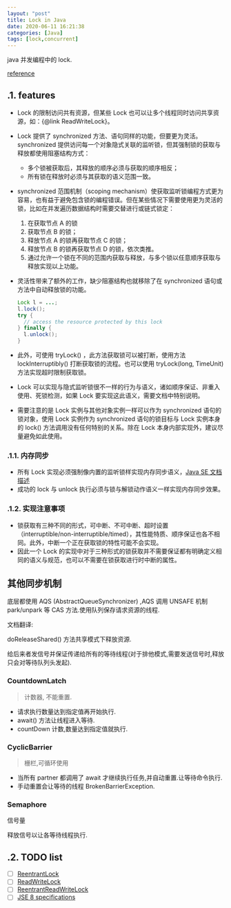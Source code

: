 ```yaml
---
layout: "post"
title: Lock in Java
date: 2020-06-11 16:21:38
categories: [Java]
tags: [lock,concurrent]
---
```


java 并发编程中的 lock.<!--more-->

[reference](java.util.concurrent.locks.Lock)

## .1. features

- Lock 的限制访问共有资源，但某些 Lock 也可以让多个线程同时访问共享资源，如：{@link ReadWriteLock}。
- Lock 提供了 synchronized 方法、语句同样的功能，但要更为灵活。synchronized 提供访问每一个对象隐式关联的监听锁，但其强制锁的获取与释放都使用阻塞结构方式：
    - 多个锁被获取后，其释放的顺序必须与获取的顺序相反；
    - 所有锁在释放时必须与其获取的语义范围一致。
- synchronized 范围机制（scoping mechanism）使获取监听锁编程方式更为容易，也有益于避免包含锁的编程错误。但在某些情况下需要使用更为灵活的锁，比如在并发遍历数据结构时需要交替进行或链式锁定：
    1. 在获取节点 A 的锁
    2. 获取节点 B 的锁；
    3. 释放节点 A 的锁再获取节点 C 的锁；
    4. 释放节点 B 的锁再获取节点 D 的锁，依次类推。
    5. 通过允许一个锁在不同的范围内获取与释放，与多个锁以任意顺序获取与释放实现以上功能。
- 灵活性带来了额外的工作，缺少阻塞结构也就移除了在 synchronized 语句或方法中自动释放锁的功能。

    ```java
    Lock l = ...;
    l.lock();
    try {
      // access the resource protected by this lock
    } finally {
      l.unlock();
    }
    ```
  
- 此外，可使用 tryLock() ，此方法获取锁可以被打断，使用方法 lockInterruptibly() 打断获取锁的流程。也可以使用 tryLock(long, TimeUnit) 方法实现超时限制获取锁。
- Lock 可以实现与隐式监听锁很不一样的行为与语义，诸如顺序保证、非重入使用、死锁检测，如果 Lock 要实现这此语义，需要文档中特别说明。
- 需要注意的是 Lock 实例与其他对象实例一样可以作为 synchronized 语句的锁对象，使用 Lock 实例作为 synchronized 语句的锁目标与 Lock 实例本身的 lock() 方法调用没有任何特别的关系。除在 Lock 本身内部实现外，建议尽量避免如此使用。

### .1.1. 内存同步

- 所有 Lock 实现必须强制像内置的监听锁样实现内存同步语义，[Java SE 文档描述](https://docs.oracle.com/javase/specs/jls/se7/html/jls-17.html#jls-17.4)
- 成功的 lock 与 unlock 执行必须与锁与解锁动作语义一样实现内存同步效果。

### .1.2. 实现注意事项

- 锁获取有三种不同的形式，可中断、不可中断、超时设置（interruptible/non-interruptible/timed），其性能特质、顺序保证也各不相同。此外，中断一个正在获取锁的特性可能不会实现。
- 因此一个 Lock 的实现中对于三种形式的锁获取并不需要保证都有明确定义相同的语义与规范，也可以不需要在锁获取进行时中断的属性。

## 其他同步机制

底层都使用 AQS (AbstractQueueSynchronizer) ,AQS 调用 UNSAFE 机制 park/unpark 等 CAS 方法.使用队列保存请求资源的线程.


文档翻译:

doReleaseShared() 方法共享模式下释放资源.

给后来者发信号并保证传递给所有的等待线程(对于排他模式,需要发送信号时,释放只会对等待队列头发起).

### CountdownLatch

> 计数器, 不能重置.

- 请求执行数量达到指定值再开始执行.
- await() 方法让线程进入等待.
- countDown 计数,数量达到指定值就执行.

### CyclicBarrier

> 栅栏,可循环使用

- 当所有 partner 都调用了 await 才继续执行任务,并自动重置.让等待命令执行.
- 手动重置会让等待的线程 BrokenBarrierException.

### Semaphore

信号量

释放信号以让各等待线程执行.

## .2. TODO list

- [ ] [ReentrantLock](java.util.concurrent.locks.ReentrantLock)
- [ ] [ReadWriteLock](java.util.concurrent.locks.ReadWriteLock)
- [ ] [ReentrantReadWriteLock](java.util.concurrent.locks.ReentrantReadWriteLock)
- [ ] [JSE 8 specifications](https://docs.oracle.com/javase/specs/index.html)
